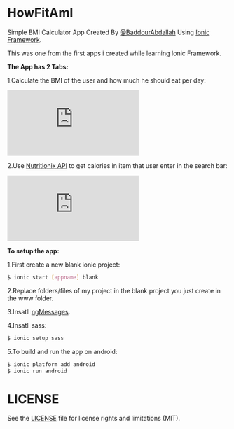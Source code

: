 # HowFitAmI
Simple BMI Calculator App Created By [@BaddourAbdallah](http://twitter.com/baddourabdallah) Using [Ionic Framework](http://ionicframework.com/).

This was one from the first apps i created while learning Ionic Framework.

<b>The App has 2 Tabs:</b>

1.Calculate the BMI of the user and how much he should eat per day:

![Alt text](http://gulf-up.com/do.php?img=64780?raw=true "Tab 1")

2.Use [Nutritionix API](http://www.nutritionix.com/business/api) to get calories in item that user enter in the search bar:

![Alt text](http://gulf-up.com/do.php?img=64782?raw=true "Tab 2")

<b>To setup the app:</b>

1.First create a new blank ionic project:
```bash
$ ionic start [appname] blank
```
2.Replace folders/files of my project in the blank project you just create in the www folder.

3.Insatll [ngMessages](https://docs.angularjs.org/api/ngMessages).

4.Insatll sass:
```bash
$ ionic setup sass
```
5.To build and run the app on android:
```bash
$ ionic platform add android
$ ionic run android
```
# LICENSE
See the [LICENSE](https://github.com/AbdallahBaddour/HowFitAmI/blob/master/LICENSE.md) file for license rights and limitations (MIT).
